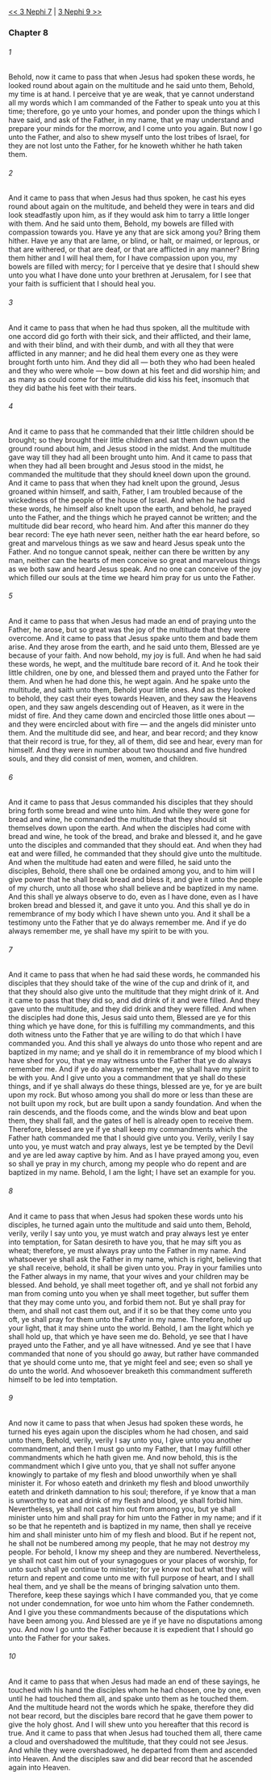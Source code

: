 [<< 3 Nephi 7](3%20Nephi%207.md)  |  [3 Nephi 9 >>](3%20Nephi%209.md)

### Chapter 8
###### 1
Behold, now it came to pass that when Jesus had spoken these words, he looked round about again on the multitude and he said unto them, Behold, my time is at hand. I perceive that ye are weak, that ye cannot understand all my words which I am commanded of the Father to speak unto you at this time; therefore, go ye unto your homes, and ponder upon the things which I have said, and ask of the Father, in my name, that ye may understand and prepare your minds for the morrow, and I come unto you again. But now I go unto the Father, and also to shew myself unto the lost tribes of Israel, for they are not lost unto the Father, for he knoweth whither he hath taken them.

###### 2
And it came to pass that when Jesus had thus spoken, he cast his eyes round about again on the multitude, and beheld they were in tears and did look steadfastly upon him, as if they would ask him to tarry a little longer with them. And he said unto them, Behold, my bowels are filled with compassion towards you. Have ye any that are sick among you? Bring them hither. Have ye any that are lame, or blind, or halt, or maimed, or leprous, or that are withered, or that are deaf, or that are afflicted in any manner? Bring them hither and I will heal them, for I have compassion upon you, my bowels are filled with mercy; for I perceive that ye desire that I should shew unto you what I have done unto your brethren at Jerusalem, for I see that your faith is sufficient that I should heal you.

###### 3
And it came to pass that when he had thus spoken, all the multitude with one accord did go forth with their sick, and their afflicted, and their lame, and with their blind, and with their dumb, and with all they that were afflicted in any manner; and he did heal them every one as they were brought forth unto him. And they did all — both they who had been healed and they who were whole — bow down at his feet and did worship him; and as many as could come for the multitude did kiss his feet, insomuch that they did bathe his feet with their tears.

###### 4
And it came to pass that he commanded that their little children should be brought; so they brought their little children and sat them down upon the ground round about him, and Jesus stood in the midst. And the multitude gave way till they had all been brought unto him. And it came to pass that when they had all been brought and Jesus stood in the midst, he commanded the multitude that they should kneel down upon the ground. And it came to pass that when they had knelt upon the ground, Jesus groaned within himself, and saith, Father, I am troubled because of the wickedness of the people of the house of Israel. And when he had said these words, he himself also knelt upon the earth, and behold, he prayed unto the Father, and the things which he prayed cannot be written; and the multitude did bear record, who heard him. And after this manner do they bear record: The eye hath never seen, neither hath the ear heard before, so great and marvelous things as we saw and heard Jesus speak unto the Father. And no tongue cannot speak, neither can there be written by any man, neither can the hearts of men conceive so great and marvelous things as we both saw and heard Jesus speak. And no one can conceive of the joy which filled our souls at the time we heard him pray for us unto the Father.

###### 5
And it came to pass that when Jesus had made an end of praying unto the Father, he arose, but so great was the joy of the multitude that they were overcome. And it came to pass that Jesus spake unto them and bade them arise. And they arose from the earth, and he said unto them, Blessed are ye because of your faith. And now behold, my joy is full. And when he had said these words, he wept, and the multitude bare record of it. And he took their little children, one by one, and blessed them and prayed unto the Father for them. And when he had done this, he wept again. And he spake unto the multitude, and saith unto them, Behold your little ones. And as they looked to behold, they cast their eyes towards Heaven, and they saw the Heavens open, and they saw angels descending out of Heaven, as it were in the midst of fire. And they came down and encircled those little ones about — and they were encircled about with fire — and the angels did minister unto them. And the multitude did see, and hear, and bear record; and they know that their record is true, for they, all of them, did see and hear, every man for himself. And they were in number about two thousand and five hundred souls, and they did consist of men, women, and children.

###### 6
And it came to pass that Jesus commanded his disciples that they should bring forth some bread and wine unto him. And while they were gone for bread and wine, he commanded the multitude that they should sit themselves down upon the earth. And when the disciples had come with bread and wine, he took of the bread, and brake and blessed it, and he gave unto the disciples and commanded that they should eat. And when they had eat and were filled, he commanded that they should give unto the multitude. And when the multitude had eaten and were filled, he said unto the disciples, Behold, there shall one be ordained among you, and to him will I give power that he shall break bread and bless it, and give it unto the people of my church, unto all those who shall believe and be baptized in my name. And this shall ye always observe to do, even as I have done, even as I have broken bread and blessed it, and gave it unto you. And this shall ye do in remembrance of my body which I have shewn unto you. And it shall be a testimony unto the Father that ye do always remember me. And if ye do always remember me, ye shall have my spirit to be with you.

###### 7
And it came to pass that when he had said these words, he commanded his disciples that they should take of the wine of the cup and drink of it, and that they should also give unto the multitude that they might drink of it. And it came to pass that they did so, and did drink of it and were filled. And they gave unto the multitude, and they did drink and they were filled. And when the disciples had done this, Jesus said unto them, Blessed are ye for this thing which ye have done, for this is fulfilling my commandments, and this doth witness unto the Father that ye are willing to do that which I have commanded you. And this shall ye always do unto those who repent and are baptized in my name; and ye shall do it in remembrance of my blood which I have shed for you, that ye may witness unto the Father that ye do always remember me. And if ye do always remember me, ye shall have my spirit to be with you. And I give unto you a commandment that ye shall do these things, and if ye shall always do these things, blessed are ye, for ye are built upon my rock. But whoso among you shall do more or less than these are not built upon my rock, but are built upon a sandy foundation. And when the rain descends, and the floods come, and the winds blow and beat upon them, they shall fall, and the gates of hell is already open to receive them. Therefore, blessed are ye if ye shall keep my commandments which the Father hath commanded me that I should give unto you. Verily, verily I say unto you, ye must watch and pray always, lest ye be tempted by the Devil and ye are led away captive by him. And as I have prayed among you, even so shall ye pray in my church, among my people who do repent and are baptized in my name. Behold, I am the light; I have set an example for you.

###### 8
And it came to pass that when Jesus had spoken these words unto his disciples, he turned again unto the multitude and said unto them, Behold, verily, verily I say unto you, ye must watch and pray always lest ye enter into temptation, for Satan desireth to have you, that he may sift you as wheat; therefore, ye must always pray unto the Father in my name. And whatsoever ye shall ask the Father in my name, which is right, believing that ye shall receive, behold, it shall be given unto you. Pray in your families unto the Father always in my name, that your wives and your children may be blessed. And behold, ye shall meet together oft, and ye shall not forbid any man from coming unto you when ye shall meet together, but suffer them that they may come unto you, and forbid them not. But ye shall pray for them, and shall not cast them out, and if it so be that they come unto you oft, ye shall pray for them unto the Father in my name. Therefore, hold up your light, that it may shine unto the world. Behold, I am the light which ye shall hold up, that which ye have seen me do. Behold, ye see that I have prayed unto the Father, and ye all have witnessed. And ye see that I have commanded that none of you should go away, but rather have commanded that ye should come unto me, that ye might feel and see; even so shall ye do unto the world. And whosoever breaketh this commandment suffereth himself to be led into temptation.

###### 9
And now it came to pass that when Jesus had spoken these words, he turned his eyes again upon the disciples whom he had chosen, and said unto them, Behold, verily, verily I say unto you, I give unto you another commandment, and then I must go unto my Father, that I may fulfill other commandments which he hath given me. And now behold, this is the commandment which I give unto you, that ye shall not suffer anyone knowingly to partake of my flesh and blood unworthily when ye shall minister it. For whoso eateth and drinketh my flesh and blood unworthily eateth and drinketh damnation to his soul; therefore, if ye know that a man is unworthy to eat and drink of my flesh and blood, ye shall forbid him. Nevertheless, ye shall not cast him out from among you, but ye shall minister unto him and shall pray for him unto the Father in my name; and if it so be that he repenteth and is baptized in my name, then shall ye receive him and shall minister unto him of my flesh and blood. But if he repent not, he shall not be numbered among my people, that he may not destroy my people. For behold, I know my sheep and they are numbered. Nevertheless, ye shall not cast him out of your synagogues or your places of worship, for unto such shall ye continue to minister; for ye know not but what they will return and repent and come unto me with full purpose of heart, and I shall heal them, and ye shall be the means of bringing salvation unto them. Therefore, keep these sayings which I have commanded you, that ye come not under condemnation, for woe unto him whom the Father condemneth. And I give you these commandments because of the disputations which have been among you. And blessed are ye if ye have no disputations among you. And now I go unto the Father because it is expedient that I should go unto the Father for your sakes.

###### 10
And it came to pass that when Jesus had made an end of these sayings, he touched with his hand the disciples whom he had chosen, one by one, even until he had touched them all, and spake unto them as he touched them. And the multitude heard not the words which he spake, therefore they did not bear record, but the disciples bare record that he gave them power to give the holy ghost. And I will shew unto you hereafter that this record is true. And it came to pass that when Jesus had touched them all, there came a cloud and overshadowed the multitude, that they could not see Jesus. And while they were overshadowed, he departed from them and ascended into Heaven. And the disciples saw and did bear record that he ascended again into Heaven.
